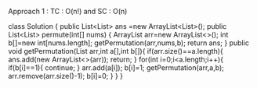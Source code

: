 Approach 1 : TC : O(n!) and SC : O(n)​

class Solution {
    public List<List<Integer>> ans =new ArrayList<List<Integer>>();
    public List<List<Integer>> permute(int[] nums) {
        ArrayList<Integer> arr=new ArrayList<>();
        int b[]=new int[nums.length];
        getPermutation(arr,nums,b);
        return ans;
    }
    public void getPermutation(List<Integer> arr,int a[],int b[]){
        if(arr.size()==a.length){
            ans.add(new ArrayList<>(arr));
            return;
        }
        for(int i=0;i<a.length;i++){
            if(b[i]==1){
                continue;
            }
            arr.add(a[i]);
            b[i]=1;
            getPermutation(arr,a,b);
            arr.remove(arr.size()-1);
            b[i]=0;
        }
    }
}
